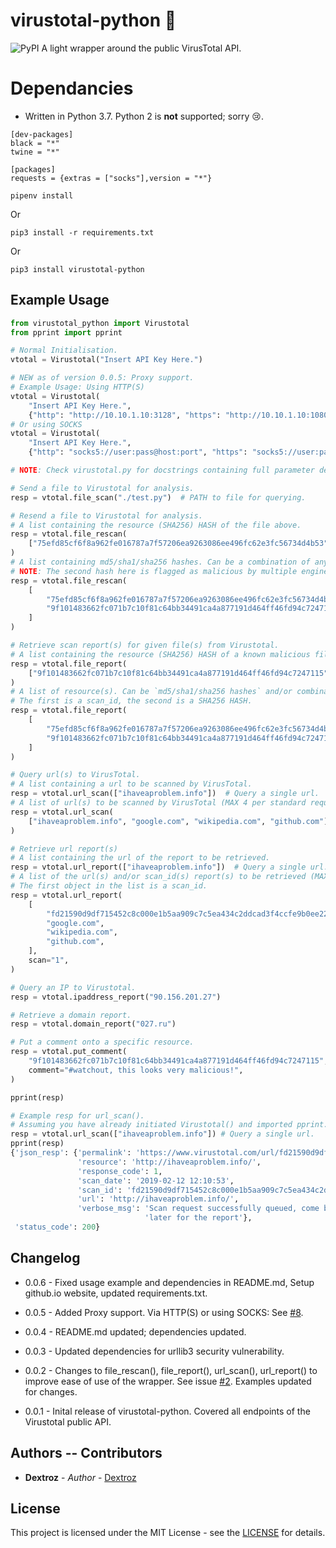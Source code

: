 # virustotal-python 🐍
![PyPI](https://img.shields.io/pypi/v/virustotal-python.svg?style=flat-square)
A light wrapper around the public VirusTotal API.

# Dependancies
* Written in Python 3.7. Python 2 is **not** supported; sorry 😢.

```
[dev-packages]
black = "*"
twine = "*"

[packages]
requests = {extras = ["socks"],version = "*"}
```

```pipenv install```

Or 

```pip3 install -r requirements.txt```

Or

```pip3 install virustotal-python```

## Example Usage
```python
from virustotal_python import Virustotal
from pprint import pprint

# Normal Initialisation.
vtotal = Virustotal("Insert API Key Here.")

# NEW as of version 0.0.5: Proxy support.
# Example Usage: Using HTTP(S)
vtotal = Virustotal(
    "Insert API Key Here.",
    {"http": "http://10.10.1.10:3128", "https": "http://10.10.1.10:1080"})
# Or using SOCKS
vtotal = Virustotal(
    "Insert API Key Here.",
    {"http": "socks5://user:pass@host:port", "https": "socks5://user:pass@host:port"})

# NOTE: Check virustotal.py for docstrings containing full parameter descriptions.

# Send a file to Virustotal for analysis.
resp = vtotal.file_scan("./test.py")  # PATH to file for querying.

# Resend a file to Virustotal for analysis.
# A list containing the resource (SHA256) HASH of the file above.
resp = vtotal.file_rescan(
    ["75efd85cf6f8a962fe016787a7f57206ea9263086ee496fc62e3fc56734d4b53"]
)
# A list containing md5/sha1/sha256 hashes. Can be a combination of any of the three allowed hashes (MAX 25 items).
# NOTE: The second hash here is flagged as malicious by multiple engines.
resp = vtotal.file_rescan(
    [
        "75efd85cf6f8a962fe016787a7f57206ea9263086ee496fc62e3fc56734d4b53",
        "9f101483662fc071b7c10f81c64bb34491ca4a877191d464ff46fd94c7247115",
    ]
)

# Retrieve scan report(s) for given file(s) from Virustotal.
# A list containing the resource (SHA256) HASH of a known malicious file.
resp = vtotal.file_report(
    ["9f101483662fc071b7c10f81c64bb34491ca4a877191d464ff46fd94c7247115"]
)
# A list of resource(s). Can be `md5/sha1/sha256 hashes` and/or combination of hashes and scan_ids (MAX 4 per standard request rate).
# The first is a scan_id, the second is a SHA256 HASH.
resp = vtotal.file_report(
    [
        "75efd85cf6f8a962fe016787a7f57206ea9263086ee496fc62e3fc56734d4b53-1555351539",
        "9f101483662fc071b7c10f81c64bb34491ca4a877191d464ff46fd94c7247115",
    ]
)

# Query url(s) to VirusTotal.
# A list containing a url to be scanned by VirusTotal.
resp = vtotal.url_scan(["ihaveaproblem.info"])  # Query a single url.
# A list of url(s) to be scanned by VirusTotal (MAX 4 per standard request rate).
resp = vtotal.url_scan(
    ["ihaveaproblem.info", "google.com", "wikipedia.com", "github.com"]
)

# Retrieve url report(s)
# A list containing the url of the report to be retrieved.
resp = vtotal.url_report(["ihaveaproblem.info"])  # Query a single url.
# A list of the url(s) and/or scan_id(s) report(s) to be retrieved (MAX 4 per standard request rate).
# The first object in the list is a scan_id.
resp = vtotal.url_report(
    [
        "fd21590d9df715452c8c000e1b5aa909c7c5ea434c2ddcad3f4ccfe9b0ee224e-1555352750",
        "google.com",
        "wikipedia.com",
        "github.com",
    ],
    scan="1",
)

# Query an IP to Virustotal.
resp = vtotal.ipaddress_report("90.156.201.27")

# Retrieve a domain report.
resp = vtotal.domain_report("027.ru")

# Put a comment onto a specific resource.
resp = vtotal.put_comment(
    "9f101483662fc071b7c10f81c64bb34491ca4a877191d464ff46fd94c7247115",
    comment="#watchout, this looks very malicious!",
)

pprint(resp)
```

```python
# Example resp for url_scan().
# Assuming you have already initiated Virustotal() and imported pprint.
resp = vtotal.url_scan(["ihaveaproblem.info"]) # Query a single url.
pprint(resp)
{'json_resp': {'permalink': 'https://www.virustotal.com/url/fd21590d9df715452c8c000e1b5aa909c7c5ea434c2ddcad3f4ccfe9b0ee224e/analysis/1549973453/',
               'resource': 'http://ihaveaproblem.info/',
               'response_code': 1,
               'scan_date': '2019-02-12 12:10:53',
               'scan_id': 'fd21590d9df715452c8c000e1b5aa909c7c5ea434c2ddcad3f4ccfe9b0ee224e-1549973453',
               'url': 'http://ihaveaproblem.info/',
               'verbose_msg': 'Scan request successfully queued, come back '
                              'later for the report'},
 'status_code': 200}
```

## Changelog

* 0.0.6 - Fixed usage example and dependencies in README.md, Setup github.io website, updated requirements.txt.

* 0.0.5 - Added Proxy support. Via HTTP(S) or using SOCKS: See [#8](https://github.com/Dextroz/virustotal-python/pull/8).

* 0.0.4 - README.md updated; dependencies updated.

* 0.0.3 - Updated dependencies for urllib3 security vulnerability.

* 0.0.2 - Changes to file_rescan(), file_report(), url_scan(), url_report() to improve ease of use of the wrapper. See issue [#2](https://github.com/Dextroz/virustotal-python/issues/2). Examples updated for changes.

* 0.0.1 - Inital release of virustotal-python. Covered all endpoints of the Virustotal public API. 

## Authors -- Contributors

* **Dextroz** - *Author* - [Dextroz](https://github.com/Dextroz)

## License
This project is licensed under the MIT License - see the [LICENSE](LICENSE) for details.